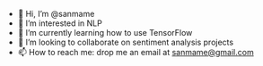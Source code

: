 - 👋 Hi, I’m @sanmame
- 👀 I’m interested in NLP
- 🌱 I’m currently learning how to use TensorFlow
- 💞️ I’m looking to collaborate on sentiment analysis projects
- 📫 How to reach me: drop me an email at sanmame@gmail.com

<!---
sanmame/sanmame is a ✨ special ✨ repository because its `README.md` (this file) appears on your GitHub profile.
You can click the Preview link to take a look at your changes.
--->
